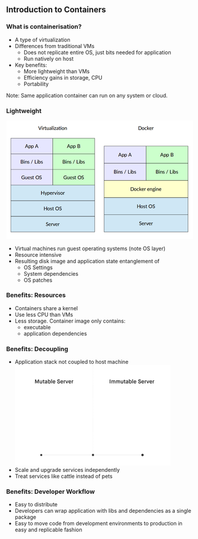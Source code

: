 ## Introduction to Containers



### What is containerisation?

* A type of virtualization
* Differences from traditional VMs
   * Does not replicate entire OS, just bits needed for application
   * Run natively on host
* Key benefits:
   * More lightweight than VMs
   * Efficiency gains in storage, CPU
   * Portability

Note: Same application container can run on any system or cloud.



### Lightweight <!-- .slide: class="image-slide" --> 
<img src="img/docker.png" alt="">
<aside class="notes">
    <ul>
        <li>Virtual machines run guest operating systems (note OS layer)</li>
        <li>Resource intensive</li>
        <li>
            Resulting disk image and application state entanglement of
            <ul>
                <li>OS Settings</li>
                <li>System dependencies</li>
                <li>OS patches</li>
            </ul>
        </li>
    </ul>
</aside>
                  

### Benefits: Resources
<ul>
<li>Containers share a kernel</li>
<li>Use less CPU than VMs</li>
<li>Less storage. Container image only contains:
    <ul>
        <li>executable</li>
        <li>application dependencies</li>
    </ul>
</li>
</ul>


### Benefits: Decoupling

* Application stack not coupled to host machine ![imutable](img/immutable_infrastructure.gif "opt title") <!-- .element: class="img-right" -->
* Scale and upgrade services independently
* Treat services like cattle instead of pets 


### Benefits: Developer Workflow

* Easy to distribute
* Developers can wrap application with libs and dependencies as a single package 
* Easy to move code from development environments to production in easy and replicable fashion 

